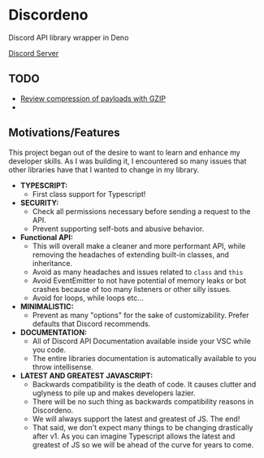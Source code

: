 # Discordeno
Discord API library wrapper in Deno

[Discord Server](https://discord.gg/rFJzqex)

## TODO

- [Review compression of payloads with GZIP](https://discordapp.com/developers/docs/topics/gateway#sending-payloads-example-gateway-dispatch)
-

## Motivations/Features

This project began out of the desire to want to learn and enhance my developer skills. As I was building it, I encountered so many issues that other libraries have that I wanted to change in my library.

- **TYPESCRIPT:**
  - First class support for Typescript!
- **SECURITY:**
  - Check all permissions necessary before sending a request to the API.
  - Prevent supporting self-bots and abusive behavior.
- **Functional API:**
  - This will overall make a cleaner and more performant API, while removing the headaches of extending built-in classes, and inheritance.
  - Avoid as many headaches and issues related to `class` and `this`
  - Avoid EventEmitter to not have potential of memory leaks or bot crashes because of too many listeners or other silly issues.
  - Avoid for loops, while loops etc...
- **MINIMALISTIC:**
  - Prevent as many "options" for the sake of customizability. Prefer defaults that Discord recommends.
- **DOCUMENTATION:**
  - All of Discord API Documentation available inside your VSC while you code.
  - The entire libraries documentation is automatically available to you throw intellisense.
- **LATEST AND GREATEST JAVASCRIPT:**
  - Backwards compatibility is the death of code. It causes clutter and uglyness to pile up and makes developers lazier.
  - There will be no such thing as backwards compatibility reasons in Discordeno.
  - We will always support the latest and greatest of JS. The end!
  - That said, we don't expect many things to be changing drastically after v1. As you can imagine Typescript allows the latest and greatest of JS so we will be ahead of the curve for years to come.
